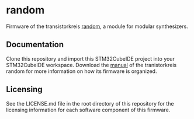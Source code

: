 # random
Firmware of the transistorkreis [random](https://transistorkreis.de/hardware), a module for modular synthesizers.

## Documentation 
Clone this repository and import this STM32CubeIDE project into your STM32CubeIDE workspace.
Download the [manual](https://transistorkreis.de/manuals/) of the tranistorkreis random for more information on how its firmware is organized.

## Licensing
See the LICENSE.md file in the root directory of this repository for the licensing information for each software component of this firmware.
